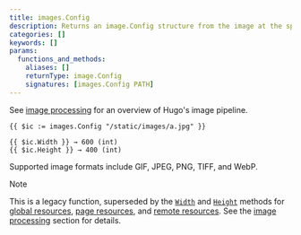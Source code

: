 ```yaml
---
title: images.Config
description: Returns an image.Config structure from the image at the specified path, relative to the working directory.
categories: []
keywords: []
params:
  functions_and_methods:
    aliases: []
    returnType: image.Config
    signatures: [images.Config PATH]
---
```


See [image processing][] for an overview of Hugo's image pipeline.

```go-html-template
{{ $ic := images.Config "/static/images/a.jpg" }}

{{ $ic.Width }} → 600 (int)
{{ $ic.Height }} → 400 (int)
```

Supported image formats include GIF, JPEG, PNG, TIFF, and WebP.

> [!note]
> This is a legacy function, superseded by the [`Width`][] and [`Height`][] methods for [global resources](g), [page resources](g), and [remote resources](g). See the [image processing][] section for details.

[`Height`]: /docs/reference/methods/resource/height/
[`Width`]: /docs/reference/methods/resource/width/
[image processing]: /content-management/image-processing/
